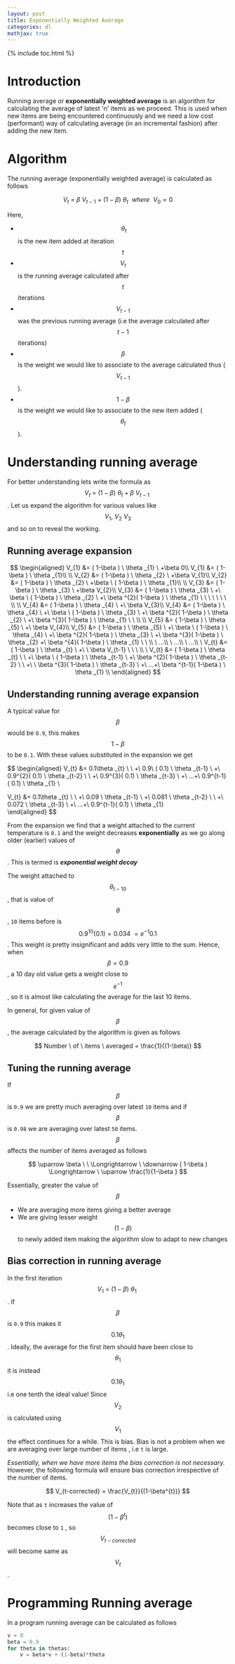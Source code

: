 ```yaml
---
layout: post
title: Exponentially Weighted Average
categories: dl
mathjax: true
---
```


{% include toc.html %}

# Introduction

Running average or **exponentially weighted average** is an algorithm for calculating the average of latest 'n' items as we proceed. This is used when new items are being encountered continuously and we need a low cost (performant) way of calculating average (in an incremental fashion) after adding the new item.

# Algorithm

The running average (exponentially weighted average) is calculated as follows

$$
V_{t} \ =\ \beta \ V_{t-1} \ +\ ( 1-\beta ) \ \theta _{t} \ \ where \ \ V_{0}=0
$$

Here,

- $$\ \theta _{t}$$ is the new item added at iteration $$t$$
- $$V_{t}$$ is the running average calculated after $$t$$ iterations
- $$V_{t-1}$$ was the previous running average (i.e the average calculated after $$t-1$$ iterations) 
- $$\beta$$ is the weight we would like to associate to the average calculated thus ( $$V_{t-1}$$ ).
- $$1-\beta$$ is the weight we would like to associate to the new item added  ( $$\theta_{t}$$ ).

# Understanding running average

For better understanding lets write the formula as $$V_{t} \ =\ ( 1-\beta ) \ \theta _{t} + \beta \ V_{t-1} \ $$. Let us expand the algorithm for various values like $$V_{1}, \ V_{2} \ V_{3}$$ and so on to reveal the working.

## Running average expansion


$$
\begin{aligned}
V_{1} &= ( 1-\beta ) \ \theta _{1} \ +\beta 0\\
V_{1} &= ( 1-\beta ) \ \theta _{1}\\
\\
V_{2} &= ( 1-\beta ) \ \theta _{2} \ +\beta V_{1}\\
V_{2} &= ( 1-\beta ) \ \theta _{2} \ +\beta \ ( 1-\beta ) \ \theta _{1}\\
\\
V_{3} &= ( 1-\beta ) \ \theta _{3} \ +\beta V_{2}\\
V_{3} &= ( 1-\beta ) \ \theta _{3} \ +\ \beta \ ( 1-\beta ) \ \theta _{2} \ +\ \beta ^{2}( 1-\beta ) \ \theta _{1} \ \ \ \ \ \ \ \\
\\
V_{4} &= ( 1-\beta ) \ \theta _{4} \ +\ \beta V_{3}\\
V_{4} &= ( 1-\beta ) \ \theta _{4} \ +\ \beta \ ( 1-\beta ) \ \theta _{3} \ +\ \beta ^{2}( 1-\beta ) \ \theta _{2} \ +\ \beta ^{3}( 1-\beta ) \ \theta _{1} \ \ \\
\\
V_{5} &= ( 1-\beta ) \ \theta _{5} \ +\ \beta V_{4}\\
V_{5} &= ( 1-\beta ) \ \theta _{5} \ +\ \beta \ ( 1-\beta ) \ \theta _{4} \ +\ \beta ^{2}( 1-\beta ) \ \theta _{3} \ +\ \beta ^{3}( 1-\beta ) \ \theta _{2} +\ \beta ^{4}( 1-\beta ) \ \theta _{1} \ \ \\
\ ...\\
\ ...\\
\ ...\\
\ V_{t} &= ( 1-\beta ) \ \theta _{t} \ +\ \ \beta V_{t-1} \ \ \ \\
\ V_{t} &= ( 1-\beta ) \ \theta _{t} \ \ +\ \beta \ ( 1-\beta ) \ \theta _{t-1} \ +\ \beta ^{2}( 1-\beta ) \ \theta _{t-2} \ \ +\ \ \beta ^{3}( 1-\beta ) \ \theta _{t-3} \ +\ ...+\ \beta ^{t-1}( 1-\beta ) \ \theta _{1} \\
\end{aligned}
$$


## Understanding running average expansion

A typical value for $$\beta$$ would be `0.9`, this makes $$1 - \beta$$ to be `0.1`. With these values substituted in the expansion we get

$$
\begin{aligned}
V_{t} &= 0.1\theta _{t} \ \ +\ 0.9\ ( 0.1) \ \theta _{t-1} \ +\ 0.9^{2}( 0.1) \ \theta _{t-2} \ \ +\ 0.9^{3}( 0.1) \ \theta _{t-3} \ +\ ...+\ 0.9^{t-1}( 0.1) \ \theta _{1} \\

V_{t}  &= 0.1\theta _{t} \ \ +\ 0.09 \ \theta _{t-1} \ +\ 0.081 \ \theta _{t-2} \ \ +\ 0.072 \ \theta _{t-3} \ +\ ...+\ 0.9^{t-1}( 0.1) \ \theta _{1} \
\end{aligned}
$$

From the expansion we find that a weight attached to the current temperature is `0.1` and the weight decreases **exponentially** as we go along older (earlier) values of $$\theta$$. This is termed is ***exponential weight decay***

The weight attached to $$\theta_{t-10}$$, that is value of $$\theta$$, `10` items before is $$0.9^{10}(0.1) = 0.034 ~= e^{-1}0.1  $$. This weight is pretty insignificant and adds very little to the sum. Hence, when $$\beta = 0.9$$, a 10 day old value gets a weight close to $$e^{-1}$$, so it is almost like calculating the average for the last 10 items.

In general, for given value of $$\beta$$, the average calculated by the algorithm is given as follows

$$
Number \ of \ items \ averaged = \frac{1}{(1-\beta)}
$$

## Tuning the running average

If $$\beta$$ is `0.9` we are pretty much averaging over latest `10` items and if  $$\beta$$ is `0.98` we are averaging over latest `50` items.  $$\beta$$  affects the number of items averaged as follows

$$
\uparrow \beta \ \ \Longrightarrow \ \downarrow ( 1-\beta ) \Longrightarrow \ \uparrow \frac{1}{1-\beta }
$$

Essentially, greater the value of   $$\beta$$  

- We are averaging more items giving a better average
- We are giving lesser weight $$ ( 1-\beta ) $$ to newly added item making the algorithm slow to adapt to new changes

## Bias correction in running average

In the first iteration $$V_{1} \ = \ ( 1-\beta ) \ \theta _{1} \ $$. If $$\beta$$ is `0.9` this makes it $$0.1\theta_{1}$$. Ideally, the average for the first item should have been close to $$\theta_{1}$$ it is instead $$0.1\theta_{1}$$ i.e one tenth the ideal value! Since  $$V_{2}$$  is calculated using  $$V_{1}$$ the effect continues for a while. This is bias. Bias is not a problem when we are averaging over large number of items , i.e `t` is large. 

*Essentially, when we have more items the bias correction is not necessary.* However, the following formula will ensure bias correction irrespective of the number of items.

$$
V_{t-corrected} = \frac{V_{t}}{(1-\beta^{t})}
$$

Note that as `t` increases the value of $$(1-\beta^{t})$$ becomes close to `1` , so $$V_{t-corrected}$$ will become same as $$V_{t}$$.

# Programming Running average 

In a program running average can be calculated as follows

```python
v = 0
beta = 0.9
for theta in thetas:
    v = beta*v + (1-beta)*theta
```

